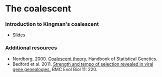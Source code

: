 # The coalescent

### Introduction to Kingman's coalescent

 * [Slides](http://bedford.io/projects/sismid/coalescent/slides.html)

### Additional resources

 * Nordborg. 2000. [Coalescent theory.](https://cseweb.ucsd.edu/classes/wi13/cse280A-a/notes/nordborg_coalescent.pdf) Handbook of Statistical Genetics.
 * Bedford et al. 2011. [Strength and tempo of selection revealed in viral gene genealogies.](http://bedford.io/papers/bedford-tree-topology/) BMC Evol Biol 11: 220.
